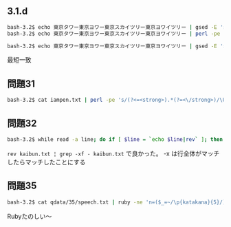 ## 3.1.d

```bash
bash-3.2$ echo 東京タワー東京ヨワー東京スカイツリー東京ヨワイツリー | gsed -E 's/東京([^ヨ])/山本\1/g'
bash-3.2$ echo 東京タワー東京ヨワー東京スカイツリー東京ヨワイツリー | perl -pe 's/東京(?!ヨ)/山本\1/g'

bash-3.2$ echo 東京タワー東京ヨワー東京スカイツリー東京ヨワイツリー | gsed -E 's/東京..ー//'
```

最短一致

## 問題31

```bash
bash-3.2$ cat iampen.txt | perl -pe 's/(?<=<strong>).*(?=<\/strong>)/\U$&/g'
```

## 問題32

```bash
bash-3.2$ while read -a line; do if [ $line = `echo $line|rev` ]; then echo ${line};fi; done  < kaibun.txt;
```

`rev kaibun.txt ¦ grep -xf - kaibun.txt` で良かった。 -x は行全体がマッチしたらマッチしたことにする

## 問題35

```bash
bash-3.2$ cat qdata/35/speech.txt | ruby -ne 'n=($_=~/\p{katakana}{5}/);n=n+4;puts("#{n} #{$_.slice(0,n)}")'
```

Rubyたのしい〜
